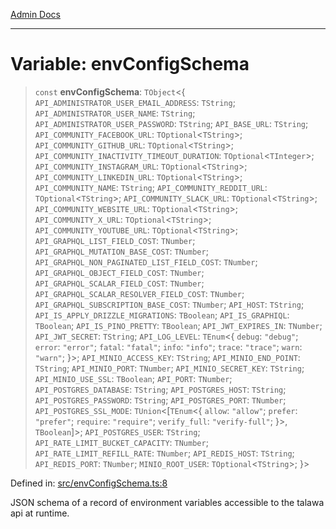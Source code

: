 [Admin Docs](/)

***

# Variable: envConfigSchema

> `const` **envConfigSchema**: `TObject`\<\{ `API_ADMINISTRATOR_USER_EMAIL_ADDRESS`: `TString`; `API_ADMINISTRATOR_USER_NAME`: `TString`; `API_ADMINISTRATOR_USER_PASSWORD`: `TString`; `API_BASE_URL`: `TString`; `API_COMMUNITY_FACEBOOK_URL`: `TOptional`\<`TString`\>; `API_COMMUNITY_GITHUB_URL`: `TOptional`\<`TString`\>; `API_COMMUNITY_INACTIVITY_TIMEOUT_DURATION`: `TOptional`\<`TInteger`\>; `API_COMMUNITY_INSTAGRAM_URL`: `TOptional`\<`TString`\>; `API_COMMUNITY_LINKEDIN_URL`: `TOptional`\<`TString`\>; `API_COMMUNITY_NAME`: `TString`; `API_COMMUNITY_REDDIT_URL`: `TOptional`\<`TString`\>; `API_COMMUNITY_SLACK_URL`: `TOptional`\<`TString`\>; `API_COMMUNITY_WEBSITE_URL`: `TOptional`\<`TString`\>; `API_COMMUNITY_X_URL`: `TOptional`\<`TString`\>; `API_COMMUNITY_YOUTUBE_URL`: `TOptional`\<`TString`\>; `API_GRAPHQL_LIST_FIELD_COST`: `TNumber`; `API_GRAPHQL_MUTATION_BASE_COST`: `TNumber`; `API_GRAPHQL_NON_PAGINATED_LIST_FIELD_COST`: `TNumber`; `API_GRAPHQL_OBJECT_FIELD_COST`: `TNumber`; `API_GRAPHQL_SCALAR_FIELD_COST`: `TNumber`; `API_GRAPHQL_SCALAR_RESOLVER_FIELD_COST`: `TNumber`; `API_GRAPHQL_SUBSCRIPTION_BASE_COST`: `TNumber`; `API_HOST`: `TString`; `API_IS_APPLY_DRIZZLE_MIGRATIONS`: `TBoolean`; `API_IS_GRAPHIQL`: `TBoolean`; `API_IS_PINO_PRETTY`: `TBoolean`; `API_JWT_EXPIRES_IN`: `TNumber`; `API_JWT_SECRET`: `TString`; `API_LOG_LEVEL`: `TEnum`\<\{ `debug`: `"debug"`; `error`: `"error"`; `fatal`: `"fatal"`; `info`: `"info"`; `trace`: `"trace"`; `warn`: `"warn"`; \}\>; `API_MINIO_ACCESS_KEY`: `TString`; `API_MINIO_END_POINT`: `TString`; `API_MINIO_PORT`: `TNumber`; `API_MINIO_SECRET_KEY`: `TString`; `API_MINIO_USE_SSL`: `TBoolean`; `API_PORT`: `TNumber`; `API_POSTGRES_DATABASE`: `TString`; `API_POSTGRES_HOST`: `TString`; `API_POSTGRES_PASSWORD`: `TString`; `API_POSTGRES_PORT`: `TNumber`; `API_POSTGRES_SSL_MODE`: `TUnion`\<\[`TEnum`\<\{ `allow`: `"allow"`; `prefer`: `"prefer"`; `require`: `"require"`; `verify_full`: `"verify-full"`; \}\>, `TBoolean`\]\>; `API_POSTGRES_USER`: `TString`; `API_RATE_LIMIT_BUCKET_CAPACITY`: `TNumber`; `API_RATE_LIMIT_REFILL_RATE`: `TNumber`; `API_REDIS_HOST`: `TString`; `API_REDIS_PORT`: `TNumber`; `MINIO_ROOT_USER`: `TOptional`\<`TString`\>; \}\>

Defined in: [src/envConfigSchema.ts:8](https://github.com/NishantSinghhhhh/talawa-api/blob/eec373445d0a4b36c011832ad5010e69e112315d/src/envConfigSchema.ts#L8)

JSON schema of a record of environment variables accessible to the talawa api at runtime.
